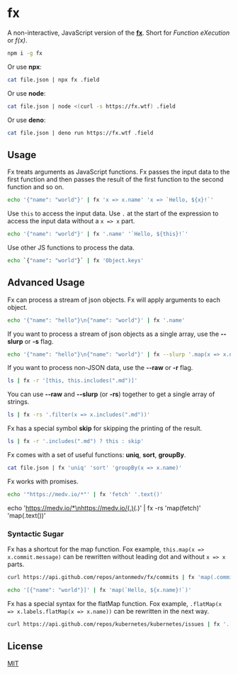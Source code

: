 # fx

A non-interactive, JavaScript version of the [**fx**](https://fx.wtf). 
Short for _Function eXecution_ or _f(x)_.

```sh
npm i -g fx
```

Or use **npx**:

```sh
cat file.json | npx fx .field
```

Or use **node**:

```sh
cat file.json | node <(curl -s https://fx.wtf) .field
```

Or use **deno**:

```sh
cat file.json | deno run https://fx.wtf .field
```

## Usage

Fx treats arguments as JavaScript functions. Fx passes the input data to the first
function and then passes the result of the first function to the second function 
and so on.

```sh
echo '{"name": "world"}' | fx 'x => x.name' 'x => `Hello, ${x}!`'
```

Use `this` to access the input data. Use `.` at the start of the expression to 
access the input data without a `x => x` part.

```sh
echo '{"name": "world"}' | fx '.name' '`Hello, ${this}!`'
```

Use other JS functions to process the data.

```sh
echo `{"name": "world"}` | fx 'Object.keys'
```

## Advanced Usage

Fx can process a stream of json objects. Fx will apply arguments to each object.

```sh
echo '{"name": "hello"}\n{"name": "world"}' | fx '.name'
```

If you want to process a stream of json objects as a single array, 
use the **--slurp** or **-s** flag.

```sh
echo '{"name": "hello"}\n{"name": "world"}' | fx --slurp '.map(x => x.name)' '.join(", ")'
```

If you want to process non-JSON data, use the **--raw** or **-r** flag.

```sh
ls | fx -r '[this, this.includes(".md")]'
```

You can use **--raw** and **--slurp** (or **-rs**) together to get a single array of strings.

```sh
ls | fx -rs '.filter(x => x.includes(".md"))'
```

Fx has a special symbol **skip** for skipping the printing of the result.

```sh
ls | fx -r '.includes(".md") ? this : skip'
```

Fx comes with a set of useful functions: **uniq**, **sort**, **groupBy**.

```sh
cat file.json | fx 'uniq' 'sort' 'groupBy(x => x.name)'
```

Fx works with promises.

```sh
echo '"https://medv.io/*"' | fx 'fetch' '.text()'
```

echo 'https://medv.io/*\nhttps://medv.io/(.)(.)' | fx -rs 'map(fetch)' 'map(.text())'


### Syntactic Sugar

Fx has a shortcut for the map function. Fox example, `this.map(x => x.commit.message)`
can be rewritten without leading dot and without `x => x` parts.  

```sh
curl https://api.github.com/repos/antonmedv/fx/commits | fx 'map(.commit.message)'
```

```sh
echo '[{"name": "world"}]' | fx 'map(`Hello, ${x.name}!`)'
```

Fx has a special syntax for the flatMap function. Fox example,
`.flatMap(x => x.labels.flatMap(x => x.name))` can be rewritten in the next way.

```sh
curl https://api.github.com/repos/kubernetes/kubernetes/issues | fx '.[].labels[].name'
```

## License

[MIT](../LICENSE)
